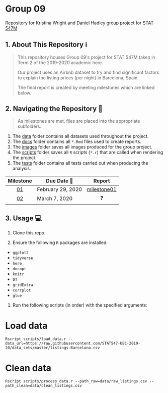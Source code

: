 # Group 09
Repository for Kristina Wright and Daniel Hadley group project for [STAT 547M](https://stat545.stat.ubc.ca/)

## 1. About This Repository :information_source:
> This repository houses Group 09's project for STAT 547M taken in Term 2 of the 2019-2020 academic here.
>
> Our project uses an Airbnb dataset to try and find significant factors to explain the listing prices (per night) in Barcelona, Spain.
>
> The final report is created by meeting milestones which are linked below.

## 2. Navigating the Repository :file_folder:
> As milestones are met, files are placed into the appropriate subfolders. 

1. The [data](https://github.com/STAT547-UBC-2019-20/group_09/tree/master/data) folder contains all datasets used throughout the project.
1. The [docs](https://github.com/STAT547-UBC-2019-20/group_09/tree/master/docs) folder contains all `*.Rmd` files used to create reports.
1. The [images](https://github.com/STAT547-UBC-2019-20/group_09/tree/master/images) folder saves all images produced for the group project.
1. The [scripts](https://github.com/STAT547-UBC-2019-20/group_09/tree/master/scripts) folder saves all `R` scripts (`*.r`) that are called when rendering the project.
1. The [tests](https://github.com/STAT547-UBC-2019-20/group_09/tree/master/tests) folder contains all tests carried out when producing the analysis.

| Milestone | Due Date :date: | Report
| :--: | ---- | :--------------: |
| [01](https://stat545.stat.ubc.ca/evaluation/milestone_01/milestone_01/) | February 29, 2020 | [milestone01](https://stat547-ubc-2019-20.github.io/group_09/docs/milestone01.html) |
| [02](https://stat545.stat.ubc.ca/evaluation/milestone_02/milestone_02/) | March 7, 2020 | :question: |

## 3. Usage :computer:

1. Clone this repo.

1. Ensure the following `R` packages are installed:

  - `ggplot2`
  - `tidyverse`
  - `here`
  - `docopt`
  - `knitr`
  - `DT`
  - `gridExtra`
  - `corrplot`
  - `glue`
  
1. Run the following scripts (in order) with the specified arguments:

  # Load data
  `Rscript scripts/load_data.r --data_url=https://raw.githubusercontent.com/STAT547-UBC-2019-20/data_sets/master/listings-Barcelona.csv`
  
  # Clean data
  `Rscript scripts/process_data.r --path_raw=data/raw_listings.csv --path_clean=data/clean_listings.csv`